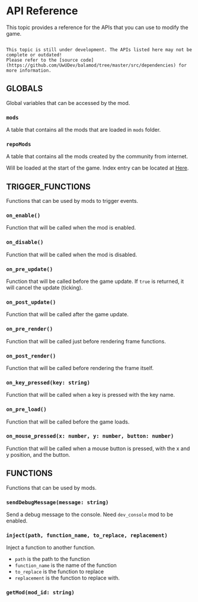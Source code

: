 # API Reference

<!-- toc -->

This topic provides a reference for the APIs that you can use to modify the game.

~~~admonish warning

This topic is still under development. The APIs listed here may not be complete or outdated!
Please refer to the [source code](https://github.com/UwUDev/balamod/tree/master/src/dependencies) for more information.

~~~

## GLOBALS

Global variables that can be accessed by the mod.

### `mods`

A table that contains all the mods that are loaded in `mods` folder.

### `repoMods`

A table that contains all the mods created by the community from internet.

Will be loaded at the start of the game. Index entry can be located at [Here](https://github.com/UwUDev/balamod/blob/master/repos.index).

## TRIGGER_FUNCTIONS

Functions that can be used by mods to trigger events.

### `on_enable()`

Function that will be called when the mod is enabled.

### `on_disable()`

Function that will be called when the mod is disabled.

### `on_pre_update()`

Function that will be called before the game update. If `true` is returned, it will cancel the update (ticking).

### `on_post_update()`

Function that will be called after the game update.

### `on_pre_render()`

Function that will be called just before rendering frame functions.

### `on_post_render()`

Function that will be called before rendering the frame itself.

### `on_key_pressed(key: string)`

Function that will be called when a key is pressed with the key name.

### `on_pre_load()`

Function that will be called before the game loads.

### `on_mouse_pressed(x: number, y: number, button: number)`

Function that will be called when a mouse button is pressed, with the x and y position, and the button.


## FUNCTIONS

Functions that can be used by mods.

### `sendDebugMessage(message: string)`

Send a debug message to the console. Need `dev_console` mod to be enabled.

### `inject(path, function_name, to_replace, replacement)`

Inject a function to another function. 

- `path` is the path to the function
- `function_name` is the name of the function
- `to_replace` is the function to replace
- `replacement` is the function to replace with.

### `getMod(mod_id: string)`
